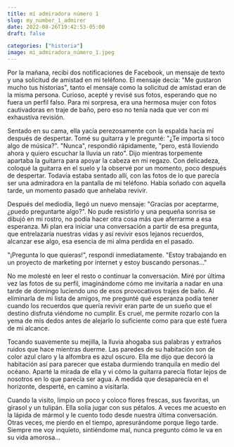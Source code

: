 ```yaml
---
title: mí admiradora número 1
slug: my_number_1_admirer
date: 2022-08-26T19:42:53-05:00
draft: false

categories: ["historia"]
image: mi_admiradora_número_1.jpeg
---
```


Por la mañana, recibí dos notificaciones de Facebook, un mensaje de texto y una
solicitud de amistad en mi teléfono. El mensaje decía: "Me gustaron mucho tus
historias", tanto el mensaje como la solicitud de amistad eran de la misma
persona. Curioso, acepté y revisé sus fotos, esperando que no fuera un perfil
falso. Para mi sorpresa, era una hermosa mujer con fotos cautivadoras en traje
de baño, pero eso no tenía nada que ver con mi exhaustiva revisión.

Sentado en su cama, ella yacía perezosamente con la espalda hacia mí después de
despertar. Tomé su guitarra y le pregunté: "¿Te importa si toco algo de
música?". "Nunca", respondió rápidamente, "pero, está lloviendo ahora y quiero
escuchar la lluvia un rato". Dijo mientras torpemente apartaba la guitarra para
apoyar la cabeza en mi regazo. Con delicadeza, coloqué la guitarra en el suelo
y la observé por un momento, poco después de despertar. Todavía estaba sentado
allí, con las fotos de lo que parecía ser una admiradora en la pantalla de mi
teléfono. Había soñado con aquella tarde, un momento pasado que anhelaba
revivir.

Después del mediodía, llegó un nuevo mensaje: "Gracias por aceptarme, ¿puedo
preguntarte algo?". No pude resistirlo y una pequeña sonrisa se dibujó en mi
rostro, no podía hacer otra cosa más que aferrarme a esa esperanza. Mi plan era
iniciar una conversación a partir de esa pregunta, que entrelazaría nuestras
vidas y así revivir esos lejanos recuerdos, alcanzar ese algo, esa esencia de
mi alma perdida en el pasado.

"¡Pregunta lo que quieras!", respondí inmediatamente. "Estoy trabajando en un
proyecto de marketing por internet y estoy buscando personas..."

No me molesté en leer el resto o continuar la conversación. Miré por última vez
las fotos de su perfil, imaginándome cómo me invitaría a nadar en una tarde de
domingo luciendo uno de esos provocativos trajes de baño. Al eliminarla de mi
lista de amigos, me pregunté qué esperanza podía tener cuando los recuerdos que
quería revivir eran parte de un sueño que el destino disfruta viéndome no
cumplir. Es cruel, me permite rozarlo con la yema de mis dedos antes de
alejarlo lo suficiente como para que esté fuera de mi alcance.

Tocando suavemente su mejilla, la lluvia ahogaba sus palabras y extraños ruidos
que hace mientras duerme. Las paredes de su habitación son de color azul claro
y la alfombra es azul oscuro. Ella me dijo que decoró la habitación así para
parecer que estaba durmiendo tranquila en medio del océano. Aparté la mirada de
ella y vi cómo la guitarra parecía flotar lejos de nosotros en lo que parecía
ser agua. A medida que desaparecía en el horizonte, desperté, en camino a
visitarla.

Cuando la visito, limpio un poco y coloco flores frescas, sus favoritas, un
girasol y un tulipán. Ella solía jugar con sus pétalos. A veces me acuesto en
la lápida de mármol y le cuento todo desde nuestra última conversación. Otras
veces, me pierdo en el tiempo, apresurándome porque llego tarde. Siempre me voy
inquieto, sintiéndome mal, nunca pregunto cómo le va en su vida amorosa...
